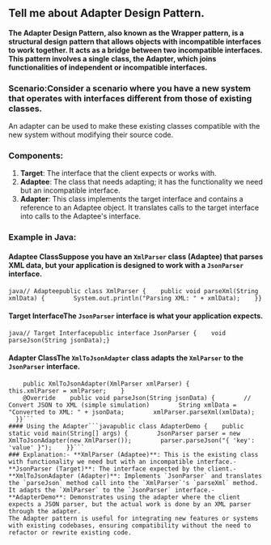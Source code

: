 ## Tell me about Adapter Design Pattern.

**The Adapter Design Pattern, also known as the Wrapper pattern, is a structural design pattern that allows objects with incompatible interfaces to work together. 
It acts as a bridge between two incompatible interfaces. This pattern involves a single class, the Adapter, which joins functionalities of independent or incompatible interfaces.**


### Scenario:Consider a scenario where you have a new system that operates with interfaces different from those of existing classes.
An adapter can be used to make these existing classes compatible with the new system without modifying their source code.

### Components:
1. **Target**: The interface that the client expects or works with.
2. **Adaptee**: The class that needs adapting; it has the functionality we need but an incompatible interface.
3. **Adapter**: This class implements the target interface and contains a reference to an Adaptee object. It translates calls to the target interface into calls to the Adaptee's interface.

### Example in Java:
#### Adaptee ClassSuppose you have an `XmlParser` class (Adaptee) that parses XML data, but your application is designed to work with a `JsonParser` interface.
```java// Adapteepublic class XmlParser {    public void parseXml(String xmlData) {        System.out.println("Parsing XML: " + xmlData);    }}```
#### Target InterfaceThe `JsonParser` interface is what your application expects.
```java// Target Interfacepublic interface JsonParser {    void parseJson(String jsonData);}```
#### Adapter ClassThe `XmlToJsonAdapter` class adapts the `XmlParser` to the `JsonParser` interface.
```java// Adapterpublic class XmlToJsonAdapter implements JsonParser {    private XmlParser xmlParser;
    public XmlToJsonAdapter(XmlParser xmlParser) {        this.xmlParser = xmlParser;    }
    @Override    public void parseJson(String jsonData) {        // Convert JSON to XML (simple simulation)        String xmlData = "Converted to XML: " + jsonData;        xmlParser.parseXml(xmlData);    }}```
#### Using the Adapter```javapublic class AdapterDemo {    public static void main(String[] args) {        JsonParser parser = new XmlToJsonAdapter(new XmlParser());        parser.parseJson("{ 'key': 'value' }");    }}```
### Explanation:- **XmlParser (Adaptee)**: This is the existing class with functionality we need but with an incompatible interface.- **JsonParser (Target)**: The interface expected by the client.- **XmlToJsonAdapter (Adapter)**: Implements `JsonParser` and translates the `parseJson` method call into the `XmlParser`'s `parseXml` method. It adapts the `XmlParser` to the `JsonParser` interface.- **AdapterDemo**: Demonstrates using the adapter where the client expects a JSON parser, but the actual work is done by an XML parser through the adapter.
The Adapter pattern is useful for integrating new features or systems with existing codebases, ensuring compatibility without the need to refactor or rewrite existing code.
